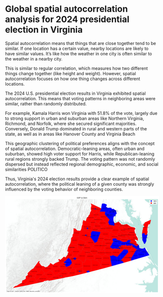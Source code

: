 # Global spatial autocorrelation analysis for 2024 presidential election in Virginia
Spatial autocorrelation means that things that are close together tend to be similar. If one location has a certain value, nearby locations are likely to have similar values. It’s like how the weather in one city is often similar to the weather in a nearby city.

This is similar to regular correlation, which measures how two different things change together (like height and weight). However, spatial autocorrelation focuses on how one thing changes across different locations.

The 2024 U.S. presidential election results in Virginia exhibited spatial autocorrelation. This means that voting patterns in neighboring areas were similar, rather than randomly distributed.

For example, Kamala Harris won Virginia with 51.8% of the vote, largely due to strong support in urban and suburban areas like Northern Virginia, Richmond, and Norfolk, where she secured significant majorities. Conversely, Donald Trump dominated in rural and western parts of the state, as well as in areas like Hanover County and Virginia Beach​

This geographic clustering of political preferences aligns with the concept of spatial autocorrelation. Democratic-leaning areas, often urban and suburban, showed high voter support for Harris, while Republican-leaning rural regions strongly backed Trump. The voting pattern was not randomly dispersed but instead reflected regional demographic, economic, and social similarities​
POLITICO

Thus, Virginia's 2024 election results provide a clear example of spatial autocorrelation, where the political leaning of a given county was strongly influenced by the voting behavior of neighboring counties.

![](./Virginia_vote.png)
